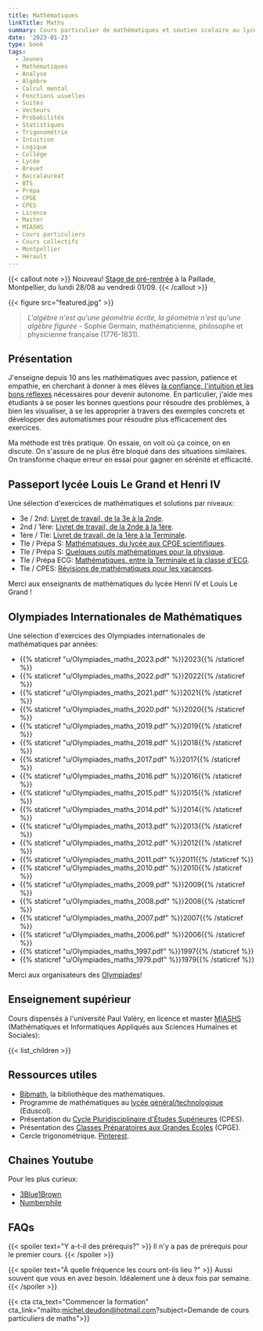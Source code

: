 ```yaml
---
title: Mathématiques
linkTitle: Maths
summary: Cours particulier de mathématiques et soutien scolaire au lycée à Montpellier. Cours d'analyse, d'algèbre, statistiques et programmation en licence/master MIASHS.
date: '2023-01-23'
type: book
tags:
  - Jeunes
  - Mathématiques
  - Analyse
  - Algèbre
  - Calcul mental
  - Fonctions usuelles
  - Suites
  - Vecteurs
  - Probabilités
  - Statistiques
  - Trigonométrie
  - Intuition
  - Logique
  - Collège
  - Lycée
  - Brevet
  - Baccalauréat
  - BTS
  - Prépa
  - CPGE
  - CPES
  - Licence
  - Master
  - MIASHS
  - Cours particuliers
  - Cours collectifs
  - Montpellier
  - Hérault
---
```


{{< callout note >}}
Nouveau! <a href="https://www.mtpcours.fr/en/p/stage-maths-montpellier/">Stage de pré-rentrée</a> à la Paillade, Montpellier, du lundi 28/08 au vendredi 01/09.
{{< /callout >}}

{{< figure src="featured.jpg" >}}

> <i> L'algèbre n'est qu'une géométrie écrite, la géométrie n'est qu'une algèbre figurée </i> - Sophie Germain, mathématicienne, philosophe et physicienne française (1776-1831).

## Présentation

J'enseigne depuis 10 ans les mathématiques avec passion, patience et empathie, en cherchant à donner à mes élèves [la confiance, l'intuition et les bons réflexes](https://www.mtpcours.fr/p/7-astuces-pour-progresser-en-maths/) nécessaires pour devenir autonome. En particulier, j'aide mes étudiants à se poser les bonnes questions pour résoudre des problèmes, à bien les visualiser, à se les approprier à travers des exemples concrets et développer des automatismes pour résoudre plus efficacement des exercices.

Ma méthode est très pratique. On essaie, on voit où ça coince, on en discute. On s'assure de ne plus être bloqué dans des situations similaires. On transforme chaque erreur en essai pour gagner en sérénité et efficacité.

## Passeport lycée Louis Le Grand et Henri IV

Une sélection d'exercices de mathématiques et solutions par niveaux:
- 3e / 2nd: [Livret de travail, de la 3e à la 2nde](https://www.louislegrand.fr/wp-content/uploads/2021/07/Livret-3eme-2nde.pdf).
- 2nd / 1ère: [Livret de travail, de la 2nde à la 1ère](https://lycee-henri4.com/wp-content/uploads/2023/06/Livret-2nde-1ere.pdf).
- 1ère / Tle: [Livret de travail, de la 1ère à la Terminale](https://lycee-henri4.com/wp-content/uploads/2023/06/Livret-1ere-Term.pdf).
- Tle / Prépa S: [Mathématiques, du lycée aux CPGE scientifiques](https://www.louislegrand.fr/wp-content/uploads/2022/02/EXOS-TERMINALE3-3-AVECDESSIN-2.pdf).
- Tle / Prépa S: [Quelques outils mathématiques pour la physique](https://lycee-henri4.com/wp-content/uploads/2023/06/poly-MPSI2023.pdf).
- Tle / Prépa ECG: [Mathématiques, entre la Terminale et la classe d'ECG](https://lycee-henri4.com/wp-content/uploads/2022/07/ECG1-MATHS.pdf).
- Tle / CPES: [Révisions de mathématiques pour les vacances](https://lycee-henri4.com/wp-content/uploads/2022/07/CPES-MATHS.pdf).

Merci aux enseignants de mathématiques du lycée Henri IV et Louis Le Grand !

## Olympiades Internationales de Mathématiques

Une sélection d'exercices des Olympiades internationales de mathématiques par années:
- {{% staticref "u/Olympiades_maths_2023.pdf" %}}2023{{% /staticref %}}
- {{% staticref "u/Olympiades_maths_2022.pdf" %}}2022{{% /staticref %}}
- {{% staticref "u/Olympiades_maths_2021.pdf" %}}2021{{% /staticref %}}
- {{% staticref "u/Olympiades_maths_2020.pdf" %}}2020{{% /staticref %}}
- {{% staticref "u/Olympiades_maths_2019.pdf" %}}2019{{% /staticref %}}
- {{% staticref "u/Olympiades_maths_2018.pdf" %}}2018{{% /staticref %}}
- {{% staticref "u/Olympiades_maths_2017.pdf" %}}2017{{% /staticref %}}
- {{% staticref "u/Olympiades_maths_2016.pdf" %}}2016{{% /staticref %}}
- {{% staticref "u/Olympiades_maths_2015.pdf" %}}2015{{% /staticref %}}
- {{% staticref "u/Olympiades_maths_2014.pdf" %}}2014{{% /staticref %}}
- {{% staticref "u/Olympiades_maths_2013.pdf" %}}2013{{% /staticref %}}
- {{% staticref "u/Olympiades_maths_2012.pdf" %}}2012{{% /staticref %}}
- {{% staticref "u/Olympiades_maths_2011.pdf" %}}2011{{% /staticref %}}
- {{% staticref "u/Olympiades_maths_2010.pdf" %}}2010{{% /staticref %}}
- {{% staticref "u/Olympiades_maths_2009.pdf" %}}2009{{% /staticref %}}
- {{% staticref "u/Olympiades_maths_2008.pdf" %}}2008{{% /staticref %}}
- {{% staticref "u/Olympiades_maths_2007.pdf" %}}2007{{% /staticref %}}
- {{% staticref "u/Olympiades_maths_2006.pdf" %}}2006{{% /staticref %}}
- {{% staticref "u/Olympiades_maths_1997.pdf" %}}1997{{% /staticref %}}
- {{% staticref "u/Olympiades_maths_1979.pdf" %}}1979{{% /staticref %}}

Merci aux organisateurs des [Olympiades](https://www.imo-official.org/)!

## Enseignement supérieur

Cours dispensés à l'université Paul Valéry, en licence et master [MIASHS](https://ufr6.www.univ-montp3.fr/fr/licence_miashs) (Mathématiques et Informatiques Appliqués aux Sciences Humaines et Sociales):

{{< list_children >}}

## Ressources utiles

- [Bibmath](https://www.bibmath.net/), la bibliothèque des mathématiques.
- Programme de mathématiques au [lycée général/technologique](https://eduscol.education.fr/1723/programmes-et-ressources-en-mathematiques-voie-gt) (Eduscol).
- Présentation du [Cycle Pluridisciplinaire d'Études Supérieures](https://www.enseignementsup-recherche.gouv.fr/fr/le-cycle-pluridisciplinaire-d-etudes-superieures-84197) (CPES).
- Présentation des [Classes Préparatoires aux Grandes Écoles](https://www.enseignementsup-recherche.gouv.fr/fr/classes-preparatoires-aux-grandes-ecoles-cpge-46496) (CPGE).
- Cercle trigonométrique. [Pinterest](https://i.pinimg.com/736x/19/f5/b3/19f5b354491a16b870ef4108e909a258--animation.jpg).

## Chaines Youtube

Pour les plus curieux:
- [3Blue1Brown](https://www.youtube.com/c/3blue1brown)
- [Numberphile](https://www.youtube.com/user/Numberphile)

## FAQs

{{< spoiler text="Y a-t-il des prérequis?" >}}
Il n'y a pas de prérequis pour le premier cours.
{{< /spoiler >}}

{{< spoiler text="À quelle fréquence les cours ont-ils lieu ?" >}}
Aussi souvent que vous en avez besoin. Idéalement une à deux fois par semaine.
{{< /spoiler >}}

{{< cta cta_text="Commencer la formation" cta_link="mailto:michel.deudon@hotmail.com?subject=Demande de cours particuliers de maths">}}